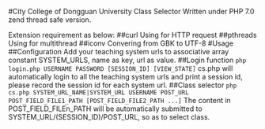 #City College of Dongguan University Class Selector
Written under PHP 7.0 zend thread safe version.

Extension requirement as below:
##curl
Using for HTTP request
##pthreads
Using for multithread
##iconv
Convering from GBK to UTF-8
#Usage
##Configuration
Add your teaching system urls to associative array constant SYSTEM_URLS, name as key, url as value.
##Login function
```php login.php USERNAME PASSWORD [SESSION_ID] [VIEW_STATE]```
cs.php will automatically login to all the teaching system urls and print a session id, please record the session id for each system url.
##Class selector
```php cs.php SYSTEM_URL_NAME|SYSTEM_URL USERNAME POST_URL POST_FIELD_FILE1_PATH [POST_FIELD_FILE2_PATH ...]```
The content in POST_FIELD_FILEn_PATH will be automatically submitted to SYSTEM_URL/(SESSION_ID)/POST_URL, so as to select class.